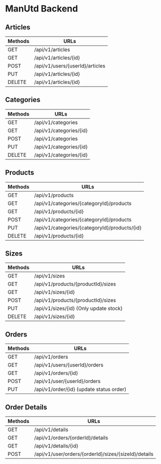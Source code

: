 # ManUtd Backend

## Articles
| Methods | URLs                            |
|---------|---------------------------------|
| GET     | /api/v1/articles                |
| GET     | /api/v1/articles/{id}           |
| POST    | /api/v1/users/{userId}/articles |
| PUT     | /api/v1/articles/{id}           |
| DELETE  | /api/v1/articles/{id}           |

## Categories
| Methods | URLs                    |
|---------|-------------------------|
| GET     | /api/v1/categories      |
| GET     | /api/v1/categories/{id} |
| POST    | /api/v1/categories      |
| PUT     | /api/v1/categories/{id} |
| DELETE  | /api/v1/categories/{id} |

## Products
| Methods | URLs                                          |
|---------|-----------------------------------------------|
| GET     | /api/v1/products                              |
| GET     | /api/v1/categories/{categoryId}/products      |
| GET     | /api/v1/products/{id}                         |
| POST    | /api/v1/categories/{categoryId}/products      |
| PUT     | /api/v1/categories/{categoryId}/products/{id} |
| DELETE  | /api/v1/products/{id}                         |

## Sizes
| Methods | URLs                                   |
|---------|----------------------------------------|
| GET     | /api/v1/sizes                          |
| GET     | /api/v1/products/{productId}/sizes     |
| GET     | /api/v1/sizes/{id}                     |
| POST    | /api/v1/products/{productId}/sizes     |
| PUT     | /api/v1/sizes/{id} (Only update stock) |
| DELETE  | /api/v1/sizes/{id}                     |

## Orders
| Methods | URLs                                     |
|---------|------------------------------------------|
| GET     | /api/v1/orders                           |
| GET     | /api/v1/users/{userId}/orders            |
| GET     | /api/v1/orders/{id}                      |
| POST    | /api/v1/user/{userId}/orders             |
| PUT     | /api/v1/order/{id} (update status order) |

## Order Details
| Methods | URLs                                                 |
|---------|------------------------------------------------------|
| GET     | /api/v1/details                                      |
| GET     | /api/v1/orders/{orderId}/details                     |
| GET     | /api/v1/details/{id}                                 |
| POST    | /api/v1/user/orders/{orderId}/sizes/{sizeId}/details |